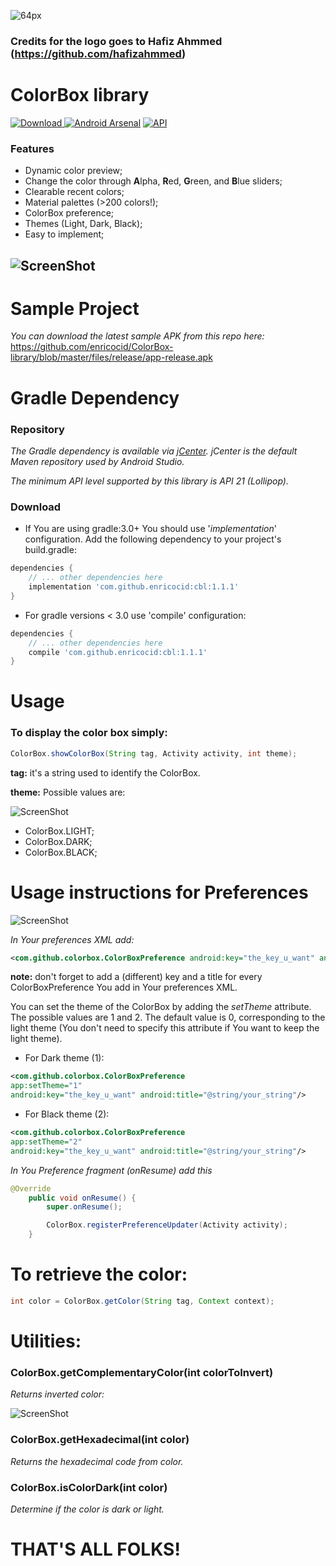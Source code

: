 

![64px](https://user-images.githubusercontent.com/38810169/39779582-714ffdf6-532b-11e8-8976-3cca95092005.jpg)

### Credits for the logo goes to Hafiz Ahmmed (https://github.com/hafizahmmed)

# ColorBox library

[ ![Download](https://api.bintray.com/packages/enricod/colorbox/cbl/images/download.svg?version=1.1.1) ](https://bintray.com/enricod/colorbox/cbl/1.1.1/link)
[![Android Arsenal](https://img.shields.io/badge/Android%20Arsenal-ColorBox-red.svg?style=flat)](https://android-arsenal.com/details/1/6579)
[![API](https://img.shields.io/badge/API-21%2B-orange.svg?style=flat)](https://android-arsenal.com/api?level=21)


### Features

- Dynamic color preview;
- Change the color through **A**lpha, **R**ed, **G**reen, and **B**lue sliders;
- Clearable recent colors;
- Material palettes (>200 colors!);
- ColorBox preference;
- Themes (Light, Dark, Black);
- Easy to implement;



![ScreenShot](https://github.com/enricocid/ColorBox-library/blob/master/files/art.png)
------

# Sample Project

*You can download the latest sample APK from this repo here:* https://github.com/enricocid/ColorBox-library/blob/master/files/release/app-release.apk



# Gradle Dependency

### Repository

*The Gradle dependency is available via [jCenter](https://bintray.com/enricod/Enrico/ColorBox-library/view).
jCenter is the default Maven repository used by Android Studio.*

*The minimum API level supported by this library is API 21 (Lollipop).*

### Download

- If You are using gradle:3.0+ You should use '*implementation*' configuration. Add the following dependency to your project's build.gradle:

```gradle
dependencies {
    // ... other dependencies here
    implementation 'com.github.enricocid:cbl:1.1.1'
}
```

- For gradle versions < 3.0 use 'compile' configuration:

```gradle
dependencies {
    // ... other dependencies here
    compile 'com.github.enricocid:cbl:1.1.1'
}
```




# Usage

### To display the color box simply:

```java
ColorBox.showColorBox(String tag, Activity activity, int theme);
```


**tag:** it's a string used to identify the ColorBox.

**theme:** Possible values are:

![ScreenShot](https://github.com/enricocid/ColorBox-library/blob/master/files/themes.png)

- ColorBox.LIGHT;
- ColorBox.DARK;
- ColorBox.BLACK;

# Usage instructions for Preferences

![ScreenShot](https://github.com/enricocid/ColorBox-library/blob/master/files/preferences.png)

*In Your preferences XML add:*

```xml
<com.github.colorbox.ColorBoxPreference android:key="the_key_u_want" android:title="@string/your_string"/>
```

**note:** don't forget to add a (different) key and a title for every ColorBoxPreference You add in Your preferences XML.

You can set the theme of the ColorBox by adding the *setTheme* attribute. The possible values are 1 and 2. The default value is 0, corresponding to the light theme (You don't need to specify this attribute if You want to keep the light theme).

- For Dark theme (1):

```xml
<com.github.colorbox.ColorBoxPreference
app:setTheme="1"
android:key="the_key_u_want" android:title="@string/your_string"/>
```

- For Black theme (2):

```xml
<com.github.colorbox.ColorBoxPreference 
app:setTheme="2"
android:key="the_key_u_want" android:title="@string/your_string"/>
```

*In You Preference fragment (onResume) add this*

```java
@Override
    public void onResume() {
        super.onResume();

        ColorBox.registerPreferenceUpdater(Activity activity);
    }
```

# To retrieve the color:

```java
int color = ColorBox.getColor(String tag, Context context);
```





# Utilities:

### ColorBox.getComplementaryColor(int colorToInvert)

*Returns inverted color:*

![ScreenShot](https://github.com/enricocid/ColorBox-library/blob/master/files/inverted.png)





### ColorBox.getHexadecimal(int color)

*Returns the hexadecimal code from color.*





### ColorBox.isColorDark(int color)

*Determine if the color is dark or light.*




# THAT'S ALL FOLKS!



